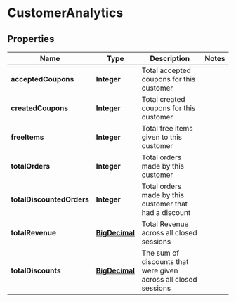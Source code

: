 

# CustomerAnalytics


## Properties

Name | Type | Description | Notes
------------ | ------------- | ------------- | -------------
**acceptedCoupons** | **Integer** | Total accepted coupons for this customer | 
**createdCoupons** | **Integer** | Total created coupons for this customer | 
**freeItems** | **Integer** | Total free items given to this customer | 
**totalOrders** | **Integer** | Total orders made by this customer | 
**totalDiscountedOrders** | **Integer** | Total orders made by this customer that had a discount | 
**totalRevenue** | [**BigDecimal**](BigDecimal.md) | Total Revenue across all closed sessions | 
**totalDiscounts** | [**BigDecimal**](BigDecimal.md) | The sum of discounts that were given across all closed sessions | 



